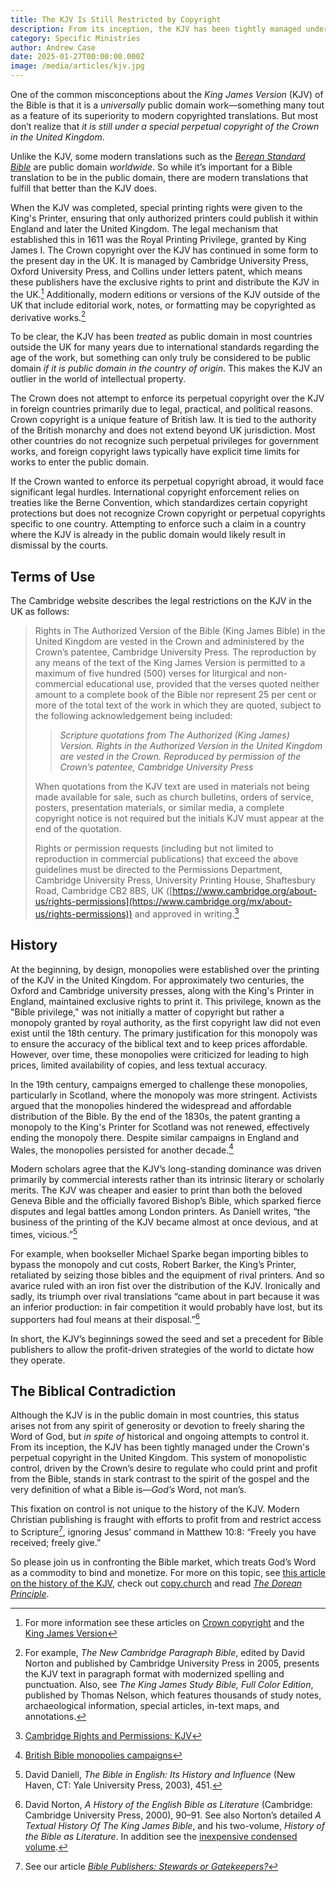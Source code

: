 ```yaml
---
title: The KJV Is Still Restricted by Copyright
description: From its inception, the KJV has been tightly managed under the Crown's perpetual copyright in the United Kingdom.
category: Specific Ministries
author: Andrew Case
date: 2025-01-27T00:00:00.000Z
image: /media/articles/kjv.jpg
---
```


<podcast-player id="3FiR9triviUgym7Uu79WR8"></podcast-player>

One of the common misconceptions about the *King James Version* (KJV) of the Bible is that it is a *universally* public domain work—something many tout as a feature of its superiority to modern copyrighted translations. But most don’t realize that *it is still under a special perpetual copyright of the Crown in the United Kingdom*.

Unlike the KJV, some modern translations such as the *[Berean Standard Bible](https://bsb.freely.giving)* are public domain *worldwide*. So while it’s important for a Bible translation to be in the public domain, there are modern translations that fulfill that better than the KJV does.

When the KJV was completed, special printing rights were given to the King's Printer, ensuring that only authorized printers could publish it within England and later the United Kingdom. The legal mechanism that established this in 1611 was the Royal Printing Privilege, granted by King James I. The Crown copyright over the KJV has continued in some form to the present day in the UK. It is managed by Cambridge University Press, Oxford University Press, and Collins under letters patent, which means these publishers have the exclusive rights to print and distribute the KJV in the UK.[^1] Additionally, modern editions or versions of the KJV outside of the UK that include editorial work, notes, or formatting may be copyrighted as derivative works.[^2]

To be clear, the KJV has been *treated* as public domain in most countries outside the UK for many years due to international standards regarding the age of the work, but something can only truly be considered to be public domain *if it is public domain in the country of origin*. This makes the KJV an outlier in the world of intellectual property.

The Crown does not attempt to enforce its perpetual copyright over the KJV in foreign countries primarily due to legal, practical, and political reasons. Crown copyright is a unique feature of British law. It is tied to the authority of the British monarchy and does not extend beyond UK jurisdiction. Most other countries do not recognize such perpetual privileges for government works, and foreign copyright laws typically have explicit time limits for works to enter the public domain.

If the Crown wanted to enforce its perpetual copyright abroad, it would face significant legal hurdles. International copyright enforcement relies on treaties like the Berne Convention, which standardizes certain copyright protections but does not recognize Crown copyright or perpetual copyrights specific to one country. Attempting to enforce such a claim in a country where the KJV is already in the public domain would likely result in dismissal by the courts.


## Terms of Use

The Cambridge website describes the legal restrictions on the KJV in the UK as follows:


> Rights in The Authorized Version of the Bible (King James Bible) in the United Kingdom are vested in the Crown and administered by the Crown’s patentee, Cambridge University Press. The reproduction by any means of the text of the King James Version is permitted to a maximum of five hundred (500) verses for liturgical and non-commercial educational use, provided that the verses quoted neither amount to a complete book of the Bible nor represent 25 per cent or more of the total text of the work in which they are quoted, subject to the following acknowledgement being included:
>
> > *Scripture quotations from The Authorized (King James) Version. Rights in the Authorized Version in the United Kingdom are vested in the Crown. Reproduced by permission of the Crown’s patentee, Cambridge University Press*
>
> When quotations from the KJV text are used in materials not being made available for sale, such as church bulletins, orders of service, posters, presentation materials, or similar media, a complete copyright notice is not required but the initials KJV must appear at the end of the quotation.
>
> Rights or permission requests (including but not limited to reproduction in commercial publications) that exceed the above guidelines must be directed to the Permissions Department, Cambridge University Press, University Printing House, Shaftesbury Road, Cambridge CB2 8BS, UK ([https://www.cambridge.org/about-us/rights-permissions](https://www.cambridge.org/mx/about-us/rights-permissions)) and approved in writing.[^3]


## History

At the beginning, by design, monopolies were established over the printing of the KJV in the United Kingdom. For approximately two centuries, the Oxford and Cambridge university presses, along with the King's Printer in England, maintained exclusive rights to print it. This privilege, known as the "Bible privilege," was not initially a matter of copyright but rather a monopoly granted by royal authority, as the first copyright law did not even exist until the 18th century. The primary justification for this monopoly was to ensure the accuracy of the biblical text and to keep prices affordable. However, over time, these monopolies were criticized for leading to high prices, limited availability of copies, and less textual accuracy.

In the 19th century, campaigns emerged to challenge these monopolies, particularly in Scotland, where the monopoly was more stringent. Activists argued that the monopolies hindered the widespread and affordable distribution of the Bible. By the end of the 1830s, the patent granting a monopoly to the King's Printer for Scotland was not renewed, effectively ending the monopoly there. Despite similar campaigns in England and Wales, the monopolies persisted for another decade.[^4]

Modern scholars agree that the KJV’s long-standing dominance was driven primarily by commercial interests rather than its intrinsic literary or scholarly merits. The KJV was cheaper and easier to print than both the beloved Geneva Bible and the officially favored Bishop’s Bible, which sparked fierce disputes and legal battles among London printers. As Daniell writes, “the business of the printing of the KJV became almost at once devious, and at times, vicious.”[^5]

For example, when bookseller Michael Sparke began importing bibles to bypass the monopoly and cut costs, Robert Barker, the King’s Printer, retaliated by seizing those bibles and the equipment of rival printers. And so avarice ruled with an iron fist over the distribution of the KJV. Ironically and sadly, its triumph over rival translations “came about in part because it was an inferior production: in fair competition it would probably have lost, but its supporters had foul means at their disposal.”[^6]

In short, the KJV’s beginnings sowed the seed and set a precedent for Bible publishers to allow the profit-driven strategies of the world to dictate how they operate.

## The Biblical Contradiction

Although the KJV is in the public domain in most countries, this status arises not from any spirit of generosity or devotion to freely sharing the Word of God, but *in spite of* historical and ongoing attempts to control it. From its inception, the KJV has been tightly managed under the Crown's perpetual copyright in the United Kingdom. This system of monopolistic control, driven by the Crown’s desire to regulate who could print and profit from the Bible, stands in stark contrast to the spirit of the gospel and the very definition of what a Bible is—*God’s* Word, not man’s.

This fixation on control is not unique to the history of the KJV. Modern Christian publishing is fraught with efforts to profit from and restrict access to Scripture[^7], ignoring Jesus’ command in Matthew 10:8: “Freely you have received; freely give.”

So please join us in confronting the Bible market, which treats God’s Word as a commodity to bind and monetize. For more on this topic, see [this article on the history of the KJV](https://kjbhistory.com/the-kjv-copyright-a-sordid-tale-of-intrigue-and-avarice/), check out [copy.church](https://copy.church/) and read *[The Dorean Principle](https://thedoreanprinciple.org/)*.

<YouTube id='EpQRSI-rqjg' />


[^1]: For more information see these articles on [Crown copyright](https://en.wikipedia.org/wiki/Crown_copyright) and the [King James Version](https://en.wikipedia.org/wiki/King_James_Version)

[^2]: For example, *The New Cambridge Paragraph Bible*, edited by David Norton and published by Cambridge University Press in 2005, presents the KJV text in paragraph format with modernized spelling and punctuation. Also, see *The King James Study Bible, Full Color Edition*, published by Thomas Nelson, which features thousands of study notes, archaeological information, special articles, in-text maps, and annotations.

[^3]: [Cambridge Rights and Permissions: KJV](https://www.cambridge.org/bibles/about/rights-and-permissions/rights-and-permissions-kjv)

[^4]: [British Bible monopolies campaigns](https://en.wikipedia.org/wiki/British_Bible_monopolies_campaigns)

[^5]: David Daniell, *The Bible in English: Its History and Influence* (New Haven, CT: Yale University Press, 2003), 451.

[^6]: David Norton, *A History of the English Bible as Literature* (Cambridge: Cambridge University Press, 2000), 90–91. See also Norton’s detailed *A Textual History Of The King James Bible*, and his two-volume, *History of the Bible as Literature*. In addition see the [inexpensive condensed volume](https://www.amazon.com/King-James-Bible-History-Tyndale/dp/0521616883).

[^7]: See our article *[Bible Publishers: Stewards or Gatekeepers?](https://sellingjesus.org/articles/bible-publishers)*

